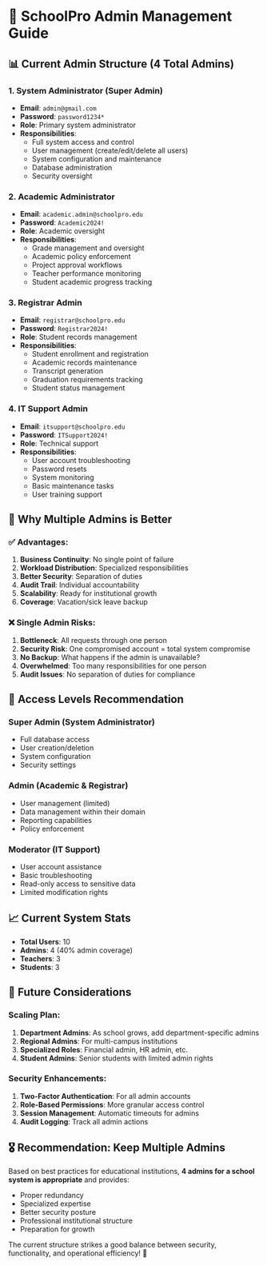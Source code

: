 # 🔐 SchoolPro Admin Management Guide

## 📊 **Current Admin Structure** (4 Total Admins)

### 1. **System Administrator** (Super Admin)
- **Email**: `admin@gmail.com`
- **Password**: `password1234*`
- **Role**: Primary system administrator
- **Responsibilities**: 
  - Full system access and control
  - User management (create/edit/delete all users)
  - System configuration and maintenance
  - Database administration
  - Security oversight

### 2. **Academic Administrator**
- **Email**: `academic.admin@schoolpro.edu`
- **Password**: `Academic2024!`
- **Role**: Academic oversight
- **Responsibilities**:
  - Grade management and oversight
  - Academic policy enforcement
  - Project approval workflows
  - Teacher performance monitoring
  - Student academic progress tracking

### 3. **Registrar Admin**
- **Email**: `registrar@schoolpro.edu`
- **Password**: `Registrar2024!`
- **Role**: Student records management
- **Responsibilities**:
  - Student enrollment and registration
  - Academic records maintenance
  - Transcript generation
  - Graduation requirements tracking
  - Student status management

### 4. **IT Support Admin**
- **Email**: `itsupport@schoolpro.edu`
- **Password**: `ITSupport2024!`
- **Role**: Technical support
- **Responsibilities**:
  - User account troubleshooting
  - Password resets
  - System monitoring
  - Basic maintenance tasks
  - User training support

## 🎯 **Why Multiple Admins is Better**

### ✅ **Advantages**:
1. **Business Continuity**: No single point of failure
2. **Workload Distribution**: Specialized responsibilities
3. **Better Security**: Separation of duties
4. **Audit Trail**: Individual accountability
5. **Scalability**: Ready for institutional growth
6. **Coverage**: Vacation/sick leave backup

### ❌ **Single Admin Risks**:
1. **Bottleneck**: All requests through one person
2. **Security Risk**: One compromised account = total system compromise
3. **No Backup**: What happens if the admin is unavailable?
4. **Overwhelmed**: Too many responsibilities for one person
5. **Audit Issues**: No separation of duties for compliance

## 🔑 **Access Levels Recommendation**

### **Super Admin** (System Administrator)
- Full database access
- User creation/deletion
- System configuration
- Security settings

### **Admin** (Academic & Registrar)
- User management (limited)
- Data management within their domain
- Reporting capabilities
- Policy enforcement

### **Moderator** (IT Support)
- User account assistance
- Basic troubleshooting
- Read-only access to sensitive data
- Limited modification rights

## 📈 **Current System Stats**
- **Total Users**: 10
- **Admins**: 4 (40% admin coverage)
- **Teachers**: 3
- **Students**: 3

## 🔮 **Future Considerations**

### **Scaling Plan**:
1. **Department Admins**: As school grows, add department-specific admins
2. **Regional Admins**: For multi-campus institutions
3. **Specialized Roles**: Financial admin, HR admin, etc.
4. **Student Admins**: Senior students with limited admin rights

### **Security Enhancements**:
1. **Two-Factor Authentication**: For all admin accounts
2. **Role-Based Permissions**: More granular access control
3. **Session Management**: Automatic timeouts for admins
4. **Audit Logging**: Track all admin actions

## 🎖️ **Recommendation: Keep Multiple Admins**

Based on best practices for educational institutions, **4 admins for a school system is appropriate** and provides:
- Proper redundancy
- Specialized expertise
- Better security posture
- Professional institutional structure
- Preparation for growth

The current structure strikes a good balance between security, functionality, and operational efficiency! 🎉